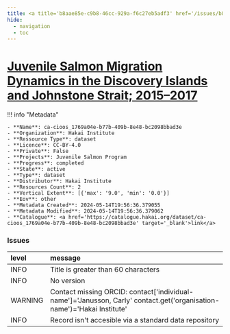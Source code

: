 ```yaml
---
title: <a title='b8aae85e-c9b8-46cc-929a-f6c27eb5adf3' href='/issues/b8aae85e-c9b8-46cc-929a-f6c27eb5adf3/' target='_blank'>Juvenile Salmon Migration Dynamics in the Discovery Islands and Johnstone Strait; 2015–2017</a>
hide:
  - navigation
  - toc
---
```


# <a title='b8aae85e-c9b8-46cc-929a-f6c27eb5adf3' href='/issues/b8aae85e-c9b8-46cc-929a-f6c27eb5adf3/' target='_blank'>Juvenile Salmon Migration Dynamics in the Discovery Islands and Johnstone Strait; 2015–2017</a>

<div id='map'></div>

!!! info "Metadata"
    
    - **Name**: ca-cioos_1769a04e-b77b-409b-8e48-bc2098bbad3e 
    - **Organization**: Hakai Institute 
    - **Ressource Type**: dataset 
    - **Licence**: CC-BY-4.0 
    - **Private**: False 
    - **Projects**: Juvenile Salmon Program 
    - **Progress**: completed 
    - **State**: active 
    - **Type**: dataset 
    - **Distributor**: Hakai Institute 
    - **Resources Count**: 2 
    - **Vertical Extent**: [{'max': '9.0', 'min': '0.0'}] 
    - **Eov**: other 
    - **Metadata Created**: 2024-05-14T19:56:36.379055 
    - **Metadata Modified**: 2024-05-14T19:56:36.379062 
    - **Catalogue**: <a href='https://catalogue.hakai.org/dataset/ca-cioos_1769a04e-b77b-409b-8e48-bc2098bbad3e' target='_blank'>link</a> 

### Issues

| level   | message                                                                                                                |
|:--------|:-----------------------------------------------------------------------------------------------------------------------|
| INFO    | Title is greater than 60 characters                                                                                    |
| INFO    | No version                                                                                                             |
| WARNING | Contact missing ORCID: contact['individual-name']='Janusson, Carly' contact.get('organisation-name')='Hakai Institute' |
| INFO    | Record isn't accesible via a standard data repository                                                                  |

<script>
   document.addEventListener("DOMContentLoaded", function() {
    var map = L.map('map').setView([51.505, -125.09], 5);
    L.tileLayer('https://tile.openstreetmap.org/{z}/{x}/{y}.png', {
        maxZoom: 19,
        attribution: '&copy; <a href="http://www.openstreetmap.org/copyright">OpenStreetMap</a>'
    }).addTo(map);
    var geojsonFeature = {
        "type": "Feature",
        "properties": {
            "name" : "<a title='b8aae85e-c9b8-46cc-929a-f6c27eb5adf3' href='/issues/b8aae85e-c9b8-46cc-929a-f6c27eb5adf3/' target='_blank'>Juvenile Salmon Migration Dynamics in the Discovery Islands and Johnstone Strait; 2015–2017</a>"
        },
        "geometry": {'type': 'Polygon', 'coordinates': [[[-127.11545814, 49.78433133], [-124.85227454, 49.78433133], [-124.85227454, 50.81587848], [-127.11545814, 50.81587848], [-127.11545814, 49.78433133]]]}
    }
    L.geoJSON(geojsonFeature).addTo(map);
   })
</script>